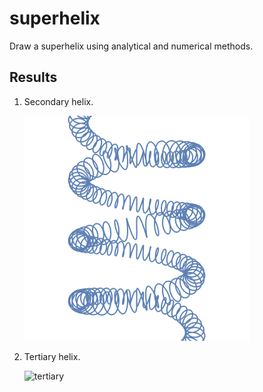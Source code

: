 # superhelix

Draw a superhelix using analytical and numerical methods. 

## Results

1. Secondary helix. 
   
    ![secondary](secondary.gif)

2. Tertiary helix. 

    ![tertiary](tertiary.gif)
   
